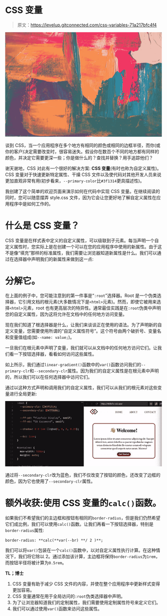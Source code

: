 # CSS 变量

> 原文：<https://levelup.gitconnected.com/css-variables-71a217bfc4f4>

![](img/8969a7d48472a8ac77bdc62e184c6fe5.png)

谈到 CSS，当一个应用程序在多个地方有相同的颜色或相同的边框半径，而你(或你的客户)决定需要改变时，很容易迷失。假设你在数百个不同的地方都有同样的颜色，并决定它需要更深一些；你是做什么的？查找并替换？用手追踪他们？

谢天谢地，CSS 对此有一个很好的解决方案: **CSS 变量**(有时也称为自定义属性)。CSS 变量对于快速更新特定属性、干燥 CSS 文件以及使代码对其他开发人员来说更加直观非常有用(初步看来，`--primary-color`比`#3f1314`更具描述性)。

我创建了这个简单的欢迎页面来演示如何在代码中实现 CSS 变量。在继续阅读的同时，您可以随意摆弄 style.css 文件，因为它会让您更好地了解自定义属性在应用程序中是如何工作的。

# 什么是 CSS 变量？

CSS 变量是在样式表中定义的自定义属性，可以级联到子元素。每当声明一个自定义属性时，您实际上是在创建一个可以在您的应用程序中使用的新属性。由于这不是像“填充”那样的标准属性，我们需要让浏览器知道新属性是什么。我们可以通过在选择器中声明我们的新属性来做到这一点:

# 分解它。

在上面的例子中，您可能注意到的第一件事是“`:root`”选择器。Root 是一个伪类选择器，它引用文档的根元素(大多数情况下是`<html>`元素)。然而，即使它被用来选择`<html>`元素，root 也有更高层次的特异性。通常最佳实践是在`:root`伪类中声明您的自定义属性，因为这将允许在文档中的任何地方访问变量。

现在我们知道了根选择器是什么，让我们来谈谈正在使用的语法。为了声明新的自定义变量，您需要使用所谓的“自定义属性符号”。这个符号由两个破折号、变量名和变量值组成(如`--name: value;`)。

一旦我们在根元素中声明了变量，我们就可以从文档中的任何地方访问它们。让我们看一下按钮选择器，看看如何访问这些属性。

如上所示，我们通过`linear-gradient()`函数中的`var()`函数访问我们的`--primary-clr`和`--secondary-clr`属性。因为我们的自定义属性是在根元素中声明的，所以我们可以在任何选择器中访问它们。

通过以这种方式声明和调用我们的自定义属性，我们可以从我们的根元素对这些变量进行全局更新:

![](img/29163a9c6bd20fe8329caf7cdfcab5f3.png)

通过将`--secondary-clr`改为蓝色，我们不仅改变了按钮的颜色，还改变了边框的颜色，因为它也使用了`--secondary-clr`属性。

# 额外收获:使用 CSS 变量的`calc()`函数。

如果我们不希望我们的主边框和按钮有相同的`border-radius`，但是我们仍然希望它们成比例，我们可以使用`calc()`函数。让我们再看一下按钮选择器，特别是`border-radius`属性:

```
border-radius: **calc(**var(--br) **/ 2 )**;
```

我们可以将`var()`包装在一个`calc()`函数中，以对自定义属性执行计算。在这种情况下，我们将它除以 2。通过添加该计算，主边框将保持`border-radius`为`1rem`，而按钮半径将被计算为`0.5rem`。

**TL；博士**

1.  CSS 变量有助于减少 CSS 文件的内容，并使在整个应用程序中更新样式变得更加容易。
2.  CSS 变量通常在用于全局访问的`:root`伪类选择器中声明。
3.  为了让浏览器知道我们的定制属性，我们需要使用定制属性符号来定义它们。
4.  我们可以通过使用`var()`函数来访问这些属性。